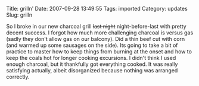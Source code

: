 Title: grilln'
Date: 2007-09-28 13:49:55
Tags: imported
Category: updates
Slug: grilln

So I broke in our new charcoal grill <strike>last night</strike> night-before-last with pretty decent success.  I forgot how much more challenging charcoal is versus gas (sadly they don't allow gas on our balcony).  Did a thin beef cut with corn (and warmed up some sausages on the side).  Its going to take a bit of practice to master how to keep things from burning at the onset and how to keep the coals hot for longer cooking excursions.  I didn't think I used enough charcoal, but it thankfully got everything cooked.  It was really satisfying actually, albeit disorganized because nothing was arranged correctly.
